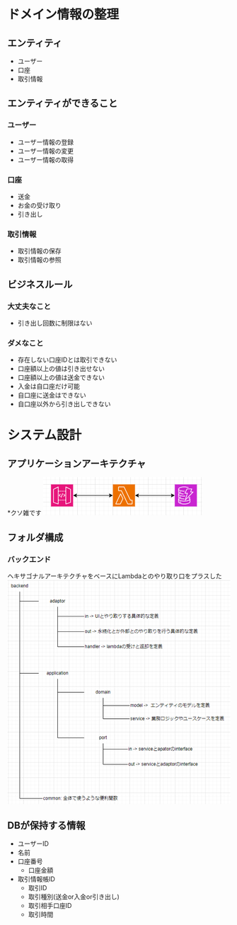 # ドメイン情報の整理
## エンティティ
- ユーザー
- 口座
- 取引情報

## エンティティができること 
### ユーザー
- ユーザー情報の登録
- ユーザー情報の変更
- ユーザー情報の取得

### 口座
- 送金
- お金の受け取り
- 引き出し

### 取引情報
- 取引情報の保存
- 取引情報の参照

## ビジネスルール
### 大丈夫なこと
- 引き出し回数に制限はない
### ダメなこと
- 存在しない口座IDとは取引できない
- 口座額以上の値は引き出せない
- 口座額以上の値は送金できない
- 入金は自口座だけ可能
- 自口座に送金はできない
- 自口座以外から引き出しできない

# システム設計
## アプリケーションアーキテクチャ
*クソ雑です
![](../images/アプリケーションアーキテクチャ.PNG)  

## フォルダ構成
### バックエンド
ヘキサゴナルアーキテクチャをベースにLambdaとのやり取り口をプラスした  
![](../images/フォルダ構成_backend.PNG)  


## DBが保持する情報
- ユーザーID
- 名前
- 口座番号
  - 口座金額
- 取引情報帳ID
  - 取引ID
  - 取引種別(送金or入金or引き出し)
  - 取引相手口座ID
  - 取引時間